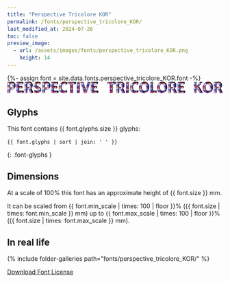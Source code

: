 ```yaml
---
title: "Perspective Tricolore KOR"
permalink: /fonts/perspective_tricolore_KOR/
last_modified_at: 2024-07-26
toc: false
preview_image:
  - url: /assets/images/fonts/perspective_tricolore_KOR.png
    height: 14
---
```

{%- assign font = site.data.fonts.perspective_tricolore_KOR.font -%}
![Abecedaire](/assets/images/fonts/perspective_tricolore_KOR.png)

## Glyphs

This font contains  {{ font.glyphs.size }} glyphs:

```
{{ font.glyphs | sort | join: ' ' }}
```
{: .font-glyphs }

## Dimensions

At a scale of 100% this font has an approximate height of {{ font.size }} mm. 

It can be scaled from {{ font.min_scale | times: 100 | floor }}% ({{ font.size | times: font.min_scale }} mm)
up to {{ font.max_scale | times: 100 | floor }}% ({{ font.size | times: font.max_scale }} mm).


## In real life

{% include folder-galleries path="fonts/perspective_tricolore_KOR/" %}



[Download Font License](https://github.com/inkstitch/inkstitch/tree/main/fonts/perspective_tricolore_KOR/LICENSE)
